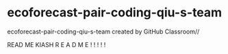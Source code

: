 # ecoforecast-pair-coding-qiu-s-team
ecoforecast-pair-coding-qiu-s-team created by GitHub Classroom//

READ ME KIASH 
R E A D    M E ! ! ! ! !
